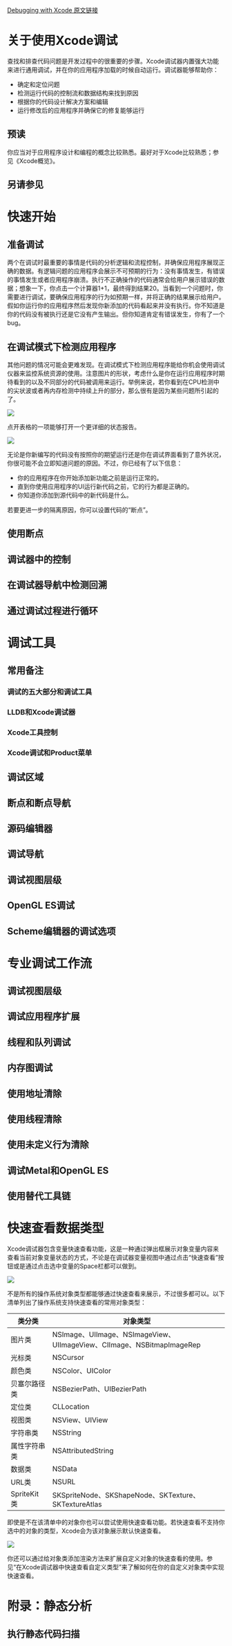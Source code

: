 [Debugging with Xcode 原文链接](https://developer.apple.com/library/content/documentation/DeveloperTools/Conceptual/debugging_with_xcode/chapters/about_debugging_w_xcode.html#//apple_ref/doc/uid/TP40015022)

# 关于使用Xcode调试
查找和排查代码问题是开发过程中的很重要的步骤。Xcode调试器内置强大功能来进行通用调试，并在你的应用程序加载的时候自动运行。调试器能够帮助你：  

* 确定和定位问题
* 检测运行代码的控制流和数据结构来找到原因
* 根据你的代码设计解决方案和编辑
* 运行修改后的应用程序并确保它的修复能够运行

## 预读
你应当对于应用程序设计和编程的概念比较熟悉。最好对于Xcode比较熟悉；参见《Xcode概览》。
## 另请参见

# 快速开始
## 准备调试
两个在调试时最重要的事情是代码的分析逻辑和流程控制，并确保应用程序展现正确的数据。有逻辑问题的应用程序会展示不可预期的行为：没有事情发生，有错误的事情发生或者应用程序崩溃。执行不正确操作的代码通常会给用户展示错误的数据；想象一下，你点击一个计算器1+1，最终得到结果20。当看到一个问题时，你需要进行调试，要确保应用程序的行为如预期一样，并将正确的结果展示给用户。  
假如你运行你的应用程序然后发现你新添加的代码看起来并没有执行。你不知道是你的代码没有被执行还是它没有产生输出。但你知道肯定有错误发生，你有了一个bug。
## 在调试模式下检测应用程序
其他问题的情况可能会更难发现。在调试模式下检测应用程序能给你机会使用调试仪器来监控系统资源的使用。注意图片的形状，考虑什么是你在运行应用程序时期待看到的以及不同部分的代码被调用来运行。举例来说，若你看到在CPU检测中的尖状波或者再内存检测中持续上升的部分，那么很有是因为某些问题所引起的了。  

![](https://developer.apple.com/library/archive/documentation/DeveloperTools/Conceptual/debugging_with_xcode/Art/dwx-qs-2a_2x.png)  

点开表格的一项能够打开一个更详细的状态报告。  

![](https://developer.apple.com/library/archive/documentation/DeveloperTools/Conceptual/debugging_with_xcode/Art/dwx-qs-3a_2_2x.png)  

无论是你新编写的代码没有按照你的期望运行还是你在调试界面看到了意外状况，你很可能不会立即知道问题的原因。不过，你已经有了以下信息：  

* 你的应用程序在你开始添加新功能之前是运行正常的。
* 直到你使用应用程序的UI运行新代码之前，它的行为都是正确的。
* 你知道你添加到源代码中的新代码是什么。

若要更进一步的隔离原因，你可以设置代码的“断点”。
## 使用断点

## 调试器中的控制

## 在调试器导航中检测回溯

## 通过调试过程进行循环

# 调试工具

## 常用备注

### 调试的五大部分和调试工具

### LLDB和Xcode调试器

### Xcode工具控制

### Xcode调试和Product菜单

## 调试区域

## 断点和断点导航

## 源码编辑器

## 调试导航

## 调试视图层级

## OpenGL ES调试

## Scheme编辑器的调试选项

# 专业调试工作流

## 调试视图层级

## 调试应用程序扩展

## 线程和队列调试

## 内存图调试

## 使用地址清除

## 使用线程清除

## 使用未定义行为清除

## 调试Metal和OpenGL ES

## 使用替代工具链

# 快速查看数据类型
Xcode调试器包含变量快速查看功能，这是一种通过弹出框展示对象变量内容来查看当前对象变量状态的方式，不论是在调试器变量视图中通过点击“快速查看”按钮或是通过点击选中变量的Space栏都可以做到。  

![](https://developer.apple.com/library/archive/documentation/DeveloperTools/Conceptual/debugging_with_xcode/Art/dwx-ql-qlbuttons_2x.png)

不是所有的操作系统对象类型都能够通过快速查看来展示，不过很多都可以。以下清单列出了操作系统支持快速查看的常用对象类型：  

类分类  | 对象类型
------------- | -------------
图片类  | NSImage、UIImage、NSImageView、UIImageView、CIImage、NSBitmapImageRep
光标类  | NSCursor
颜色类  | NSColor、UIColor
贝塞尔路径类  | NSBezierPath、UIBezierPath
定位类  | CLLocation
视图类  | NSView、UIView
字符串类  | NSString
属性字符串类  | NSAttributedString
数据类  | NSData
URL类  | NSURL
SpriteKit类  | SKSpriteNode、SKShapeNode、SKTexture、SKTextureAtlas

即使是不在该清单中的对象你也可以尝试使用快速查看功能。若快速查看不支持你选中的对象的类型，Xcode会为该对象展示默认快速查看。  

![](https://developer.apple.com/library/archive/documentation/DeveloperTools/Conceptual/debugging_with_xcode/Art/dwx-ql-default_2x.png)  

你还可以通过给对象类添加渲染方法来扩展自定义对象的快速查看的使用。参见“在Xcode调试器中快速查看自定义类型”来了解如何在你的自定义对象类中实现快速查看。
# 附录：静态分析

## 执行静态代码扫描